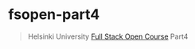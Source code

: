 # fsopen-part4

> Helsinki University [Full Stack Open Course](https://fullstackopen.com/en/part4) Part4
